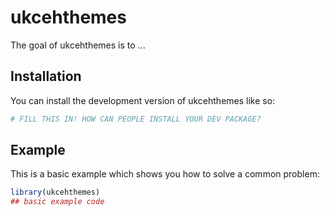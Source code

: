 
# ukcehthemes

<!-- badges: start -->
<!-- badges: end -->

The goal of ukcehthemes is to ...

## Installation

You can install the development version of ukcehthemes like so:

``` r
# FILL THIS IN! HOW CAN PEOPLE INSTALL YOUR DEV PACKAGE?
```

## Example

This is a basic example which shows you how to solve a common problem:

``` r
library(ukcehthemes)
## basic example code
```


